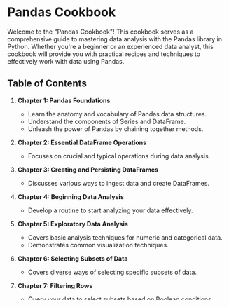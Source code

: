 # Pandas Cookbook

Welcome to the "Pandas Cookbook"! This cookbook serves as a comprehensive guide to mastering data analysis with the Pandas library in Python. Whether you're a beginner or an experienced data analyst, this cookbook will provide you with practical recipes and techniques to effectively work with data using Pandas.

## Table of Contents

1. **Chapter 1: Pandas Foundations**
   - Learn the anatomy and vocabulary of Pandas data structures.
   - Understand the components of Series and DataFrame.
   - Unleash the power of Pandas by chaining together methods.

2. **Chapter 2: Essential DataFrame Operations**
   - Focuses on crucial and typical operations during data analysis.

3. **Chapter 3: Creating and Persisting DataFrames**
   - Discusses various ways to ingest data and create DataFrames.

4. **Chapter 4: Beginning Data Analysis**
   - Develop a routine to start analyzing your data effectively.

5. **Chapter 5: Exploratory Data Analysis**
   - Covers basic analysis techniques for numeric and categorical data.
   - Demonstrates common visualization techniques.

6. **Chapter 6: Selecting Subsets of Data**
   - Covers diverse ways of selecting specific subsets of data.

7. **Chapter 7: Filtering Rows**
   - Query your data to select subsets based on Boolean conditions.

8. **Chapter 8: Index Alignment**
   - Understand the index object and avoid erroneous results.

9. **Chapter 9: Grouping for Aggregation, Filtration, and Transformation**
   - Master powerful grouping capabilities for data analysis.

10. **Chapter 10: Restructuring Data into a Tidy Form**
    - Learn about tidy data and how to transform messy datasets into tidy ones.

11. **Chapter 11: Combining Pandas Objects**
    - Explore methods to combine DataFrames and Series vertically or horizontally.
    - Learn web scraping and connecting to a SQL relational database.

12. **Chapter 12: Time Series Analysis**
    - Advanced and powerful time series capabilities.

13. **Chapter 13: Visualization with Matplotlib, Pandas, and Seaborn**
    - Introduces Matplotlib, Pandas plotting, and Seaborn for visualization.
    - Produce aesthetically pleasing visualizations.

14. **Chapter 14: Debugging and Testing Pandas**
    - Explore mechanisms for testing Pandas code.
    - Gain confidence in deploying Pandas in production.

Whether you're analyzing financial data, conducting market research, or exploring scientific datasets, the "Pandas Cookbook" has you covered. Let's dive into the world of data analysis with Pandas and unlock the full potential of your datasets!